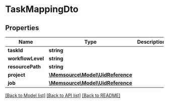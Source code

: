 # TaskMappingDto

## Properties
Name | Type | Description | Notes
------------ | ------------- | ------------- | -------------
**taskId** | **string** |  | [optional] 
**workflowLevel** | **string** |  | [optional] 
**resourcePath** | **string** |  | [optional] 
**project** | [**\Memsource\Model\UidReference**](UidReference.md) |  | [optional] 
**job** | [**\Memsource\Model\UidReference**](UidReference.md) |  | [optional] 

[[Back to Model list]](../README.md#documentation-for-models) [[Back to API list]](../README.md#documentation-for-api-endpoints) [[Back to README]](../README.md)


